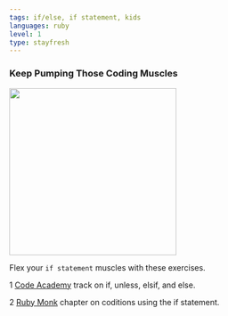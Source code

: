 ```yaml
---
tags: if/else, if statement, kids
languages: ruby
level: 1
type: stayfresh
---
```


### Keep Pumping Those Coding Muscles

<img src="https://after-school-assets.s3.amazonaws.com/practice.gif" width="300px" align="center">

Flex your `if statement` muscles with these exercises.

1 [Code Academy](http://www.codecademy.com/glossary/ruby/if-unless-elsif-and-else) track on if, unless, elsif, and else.

2 [Ruby Monk](http://rubymonk.com/learning/books/1-ruby-primer/chapters/8-control-structures/lessons/41-conditions-using-the-if-statement) chapter on coditions using the if statement.
